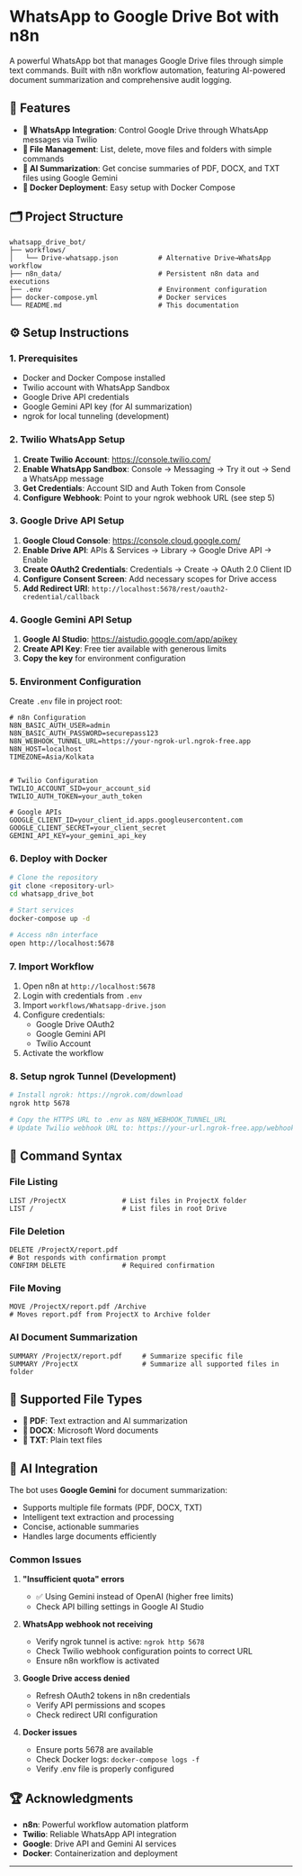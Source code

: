 # WhatsApp to Google Drive Bot with n8n

A powerful WhatsApp bot that manages Google Drive files through simple text commands. Built with n8n workflow automation, featuring AI-powered document summarization and comprehensive audit logging.

## 🚀 Features

- **📱 WhatsApp Integration**: Control Google Drive through WhatsApp messages via Twilio
- **📁 File Management**: List, delete, move files and folders with simple commands
- **🤖 AI Summarization**: Get concise summaries of PDF, DOCX, and TXT files using Google Gemini
- **🐳 Docker Deployment**: Easy setup with Docker Compose

## 🗂️ Project Structure

```
whatsapp_drive_bot/
├── workflows/
│   └── Drive-whatsapp.json          # Alternative Drive→WhatsApp workflow
├── n8n_data/                        # Persistent n8n data and executions
├── .env                             # Environment configuration
├── docker-compose.yml               # Docker services 
└── README.md                        # This documentation
```

## ⚙️ Setup Instructions

### 1. Prerequisites
- Docker and Docker Compose installed
- Twilio account with WhatsApp Sandbox
- Google Drive API credentials
- Google Gemini API key (for AI summarization)
- ngrok for local tunneling (development)

### 2. Twilio WhatsApp Setup
1. **Create Twilio Account**: https://console.twilio.com/
2. **Enable WhatsApp Sandbox**: Console → Messaging → Try it out → Send a WhatsApp message
3. **Get Credentials**: Account SID and Auth Token from Console
4. **Configure Webhook**: Point to your ngrok webhook URL (see step 5)

### 3. Google Drive API Setup
1. **Google Cloud Console**: https://console.cloud.google.com/
2. **Enable Drive API**: APIs & Services → Library → Google Drive API → Enable
3. **Create OAuth2 Credentials**: Credentials → Create → OAuth 2.0 Client ID
4. **Configure Consent Screen**: Add necessary scopes for Drive access
5. **Add Redirect URI**: `http://localhost:5678/rest/oauth2-credential/callback`

### 4. Google Gemini API Setup
1. **Google AI Studio**: https://aistudio.google.com/app/apikey
2. **Create API Key**: Free tier available with generous limits
3. **Copy the key** for environment configuration

### 5. Environment Configuration
Create `.env` file in project root:
```env
# n8n Configuration
N8N_BASIC_AUTH_USER=admin
N8N_BASIC_AUTH_PASSWORD=securepass123
N8N_WEBHOOK_TUNNEL_URL=https://your-ngrok-url.ngrok-free.app
N8N_HOST=localhost
TIMEZONE=Asia/Kolkata


# Twilio Configuration
TWILIO_ACCOUNT_SID=your_account_sid
TWILIO_AUTH_TOKEN=your_auth_token

# Google APIs
GOOGLE_CLIENT_ID=your_client_id.apps.googleusercontent.com
GOOGLE_CLIENT_SECRET=your_client_secret
GEMINI_API_KEY=your_gemini_api_key

```

### 6. Deploy with Docker
```bash
# Clone the repository
git clone <repository-url>
cd whatsapp_drive_bot

# Start services
docker-compose up -d

# Access n8n interface
open http://localhost:5678
```

### 7. Import Workflow
1. Open n8n at `http://localhost:5678`
2. Login with credentials from `.env`
3. Import `workflows/Whatsapp-drive.json`
4. Configure credentials:
   - Google Drive OAuth2
   - Google Gemini API
   - Twilio Account
5. Activate the workflow

### 8. Setup ngrok Tunnel (Development)
```bash
# Install ngrok: https://ngrok.com/download
ngrok http 5678

# Copy the HTTPS URL to .env as N8N_WEBHOOK_TUNNEL_URL
# Update Twilio webhook URL to: https://your-url.ngrok-free.app/webhook/whatsapp
```

## 📱 Command Syntax

### File Listing
```
LIST /ProjectX              # List files in ProjectX folder
LIST /                      # List files in root Drive
```

### File Deletion
```
DELETE /ProjectX/report.pdf
# Bot responds with confirmation prompt
CONFIRM DELETE              # Required confirmation
```

### File Moving
```
MOVE /ProjectX/report.pdf /Archive
# Moves report.pdf from ProjectX to Archive folder
```

### AI Document Summarization
```
SUMMARY /ProjectX/report.pdf     # Summarize specific file
SUMMARY /ProjectX                # Summarize all supported files in folder
```

## 🔧 Supported File Types

- **📄 PDF**: Text extraction and AI summarization
- **📝 DOCX**: Microsoft Word documents
- **📃 TXT**: Plain text files


## 🤖 AI Integration

The bot uses **Google Gemini** for document summarization:
- Supports multiple file formats (PDF, DOCX, TXT)
- Intelligent text extraction and processing
- Concise, actionable summaries
- Handles large documents efficiently


### Common Issues

1. **"Insufficient quota" errors**
   - ✅ Using Gemini instead of OpenAI (higher free limits)
   - Check API billing settings in Google AI Studio

2. **WhatsApp webhook not receiving**
   - Verify ngrok tunnel is active: `ngrok http 5678`
   - Check Twilio webhook configuration points to correct URL
   - Ensure n8n workflow is activated

3. **Google Drive access denied**
   - Refresh OAuth2 tokens in n8n credentials
   - Verify API permissions and scopes
   - Check redirect URI configuration

4. **Docker issues**
   - Ensure ports 5678 are available
   - Check Docker logs: `docker-compose logs -f`
   - Verify .env file is properly configured




## 🏆 Acknowledgments

- **n8n**: Powerful workflow automation platform
- **Twilio**: Reliable WhatsApp API integration
- **Google**: Drive API and Gemini AI services
- **Docker**: Containerization and deployment

---
